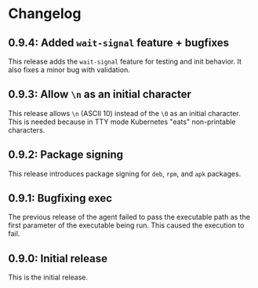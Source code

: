 # Changelog

## 0.9.4: Added `wait-signal` feature + bugfixes

This release adds the `wait-signal` feature for testing and init behavior. It also fixes a minor bug with validation.

## 0.9.3: Allow `\n` as an initial character

This release allows `\n` (ASCII 10) instead of the `\0` as an initial character. This is needed because in TTY mode Kubernetes "eats" non-printable characters.

## 0.9.2: Package signing

This release introduces package signing for `deb`, `rpm`, and `apk` packages.

## 0.9.1: Bugfixing exec

The previous release of the agent failed to pass the executable path as the first parameter of the executable being run. This caused the execution to fail.

## 0.9.0: Initial release

This is the initial release.